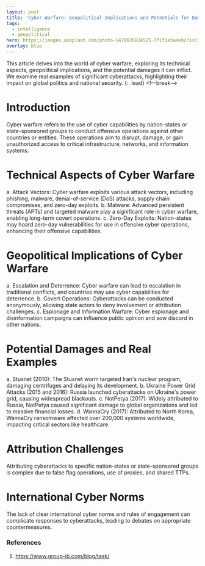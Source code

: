 ```yaml
---
layout: post
title: 'Cyber Warfare: Geopolitical Implications and Potentials for Damage'
tags:
  - intelligence
  - geopolitical
hero: https://images.unsplash.com/photo-1470635824525-7f1f1e5a4ebc?ixlib=rb-4.0.3&ixid=M3wxMjA3fDB8MHxwaG90by1wYWdlfHx8fGVufDB8fHx8fA%3D%3D&auto=format&fit=crop&w=1470&q=80
overlay: blue
---
```


This article delves into the world of cyber warfare, exploring its technical aspects, geopolitical implications, and the potential damages it can inflict. We examine real examples of significant cyberattacks, highlighting their impact on global politics and national security. {: .lead} <!–-break-–> 

# Introduction
Cyber warfare refers to the use of cyber capabilities by nation-states or state-sponsored groups to conduct offensive operations against other countries or entities. These operations aim to disrupt, damage, or gain unauthorized access to critical infrastructure, networks, and information systems.
# Technical Aspects of Cyber Warfare
a. Attack Vectors: Cyber warfare exploits various attack vectors, including phishing, malware, denial-of-service (DoS) attacks, supply chain compromises, and zero-day exploits.
b. Malware: Advanced persistent threats (APTs) and targeted malware play a significant role in cyber warfare, enabling long-term covert operations.
c. Zero-Day Exploits: Nation-states may hoard zero-day vulnerabilities for use in offensive cyber operations, enhancing their offensive capabilities.
# Geopolitical Implications of Cyber Warfare
a. Escalation and Deterrence: Cyber warfare can lead to escalation in traditional conflicts, and countries may use cyber capabilities for deterrence.
b. Covert Operations: Cyberattacks can be conducted anonymously, allowing state actors to deny involvement or attribution challenges.
c. Espionage and Information Warfare: Cyber espionage and disinformation campaigns can influence public opinion and sow discord in other nations.
# Potential Damages and Real Examples
a. Stuxnet (2010): The Stuxnet worm targeted Iran's nuclear program, damaging centrifuges and delaying its development.
b. Ukraine Power Grid Attacks (2015 and 2016): Russia launched cyberattacks on Ukraine's power grid, causing widespread blackouts.
c. NotPetya (2017): Widely attributed to Russia, NotPetya caused significant damage to global organizations and led to massive financial losses.
d. WannaCry (2017): Attributed to North Korea, WannaCry ransomware affected over 200,000 systems worldwide, impacting critical sectors like healthcare.
# Attribution Challenges
Attributing cyberattacks to specific nation-states or state-sponsored groups is complex due to false flag operations, use of proxies, and shared TTPs.
# International Cyber Norms
The lack of clear international cyber norms and rules of engagement can complicate responses to cyberattacks, leading to debates on appropriate countermeasures.
### References
1. https://www.group-ib.com/blog/task/